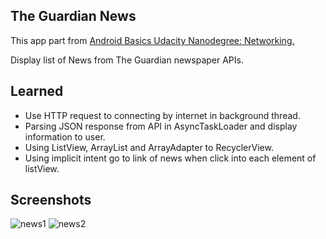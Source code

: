 The Guardian News
-----------------------------------
This app part from [Android Basics Udacity Nanodegree: Networking.](https://www.udacity.com/course/android-basics-networking--ud843) 
 
Display list of News from The Guardian newspaper APIs. 
 
Learned 
------------------------------------
- Use HTTP request to connecting by internet in background thread.
- Parsing JSON response from API in AsyncTaskLoader and display information to user.
- Using ListView, ArrayList and ArrayAdapter to RecyclerView.  
- Using implicit intent go to link of news when click into each element of listView.
 
Screenshots
------------------------------------------
![news1](https://user-images.githubusercontent.com/49339964/56417603-4cac3680-6249-11e9-9044-47c87484f195.PNG)
![news2](https://user-images.githubusercontent.com/49339964/56417609-503fbd80-6249-11e9-91ff-78c4c392160a.PNG)
